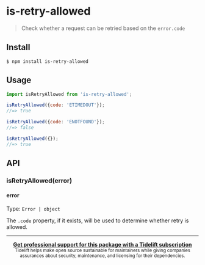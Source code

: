 # is-retry-allowed

> Check whether a request can be retried based on the `error.code`

## Install

```
$ npm install is-retry-allowed
```

## Usage

```js
import isRetryAllowed from 'is-retry-allowed';

isRetryAllowed({code: 'ETIMEDOUT'});
//=> true

isRetryAllowed({code: 'ENOTFOUND'});
//=> false

isRetryAllowed({});
//=> true
```

## API

### isRetryAllowed(error)

#### error

Type: `Error | object`

The `.code` property, if it exists, will be used to determine whether retry is allowed.

---

<div align="center">
	<b>
		<a href="https://tidelift.com/subscription/pkg/npm-is-retry-allowed?utm_source=npm-is-retry-allowed&utm_medium=referral&utm_campaign=readme">Get professional support for this package with a Tidelift subscription</a>
	</b>
	<br>
	<sub>
		Tidelift helps make open source sustainable for maintainers while giving companies<br>assurances about security, maintenance, and licensing for their dependencies.
	</sub>
</div>
